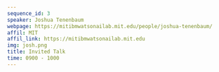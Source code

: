 ```yaml
---
sequence_id: 3
speaker: Joshua Tenenbaum
webpage: https://mitibmwatsonailab.mit.edu/people/joshua-tenenbaum/
affil: MIT
affil_link: https://mitibmwatsonailab.mit.edu
img: josh.png
title: Invited Talk
time: 0900 - 1000
---
```

